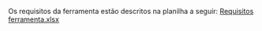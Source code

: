 Os requisitos da ferramenta estão descritos na planilha a seguir: [Requisitos ferramenta.xlsx](https://github.com/user-attachments/files/17877232/Requisitos.ferramenta.xlsx)
